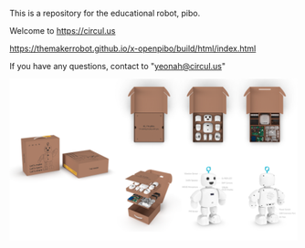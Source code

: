 This is a repository for the educational robot, pibo.

Welcome to https://circul.us    

https://themakerrobot.github.io/x-openpibo/build/html/index.html

If you have any questions, contact to "yeonah@circul.us"

![bg](bg.png)
